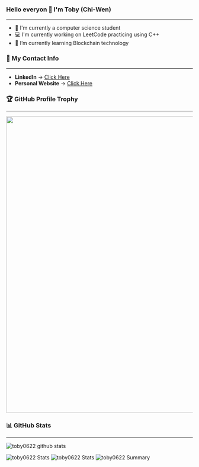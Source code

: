 ### Hello everyon 👋 I'm Toby (Chi-Wen)

---

- 📖 I'm currently a computer science student
- 💻 I'm currently working on LeetCode practicing using C++
- 🌱 I’m currently learning Blockchain technology

### 📱 My Contact Info

---

- __LinkedIn__ -> [Click Here](https://www.linkedin.com/in/%E7%A5%BA%E6%96%87-%E9%84%A7-9b50a1188/)
- __Personal Website__ -> [Click Here](https://toby0622.github.io/)

### 🏆 GitHub Profile Trophy

---

<a href="https://github.com/ryo-ma/github-profile-trophy">
  <img width=800 src="https://github-profile-trophy.vercel.app/?username=toby0622&column=8&theme=radical&no-frame=true&no-bg=true"/>
</a>

### 📊 GitHub Stats

---

![toby0622 github stats](https://github-readme-stats.vercel.app/api?username=toby0622&theme=radical&show_icons=true&count_private=true)

![toby0622 Stats](https://github-profile-summary-cards.vercel.app/api/cards/repos-per-language?username=toby0622&theme=solarized_dark)
![toby0622 Stats](https://github-profile-summary-cards.vercel.app/api/cards/most-commit-language?username=toby0622&theme=solarized_dark)
![toby0622 Summary](https://github-profile-summary-cards.vercel.app/api/cards/profile-details?username=toby0622&theme=solarized_dark)
